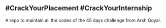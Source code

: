 ## #CrackYourPlacement #CrackYourInternship

A repo to maintain all the codes of the 45 days challenge from Arsh Goyal.